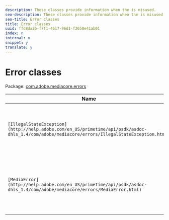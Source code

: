 ```yaml
---
description: These classes provide information when the is misused.
seo-description: These classes provide information when the is misused.
seo-title: Error classes
title: Error classes
uuid: ffd8da26-f7f1-4617-96d1-f2650e41ab01
index: n
internal: n
snippet: y
translate: y
---
```


# Error classes


Package: [com.adobe.mediacore.errors](http://help.adobe.com/en_US/primetime/api/psdk/asdoc-dhls_1.4/com/adobe/mediacore/errors/package-detail.html) 

| Name |Description |
|---|---|
| `[IllegalStateException](http://help.adobe.com/en_US/primetime/api/psdk/asdoc-dhls_1.4/com/adobe/mediacore/errors/IllegalStateException.html)` | Class that describes an error thrown by  <!-- PH element: phrases/primetime-sdk-name --> classes when an API is misused. |
| `[MediaError](http://help.adobe.com/en_US/primetime/api/psdk/asdoc-dhls_1.4/com/adobe/mediacore/errors/MediaError.html)` |Class. Provides a notification code and additional metadata about a media error. |

